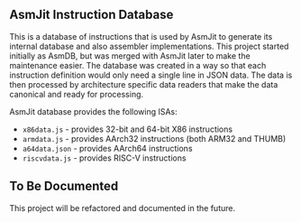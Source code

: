 AsmJit Instruction Database
---------------------------

This is a database of instructions that is used by AsmJit to generate its internal database and also assembler implementations. This project started initially as AsmDB, but was merged with AsmJit later to make the maintenance easier. The database was created in a way so that each instruction definition would only need a single line in JSON data. The data is then processed by architecture specific data readers that make the data canonical and ready for processing.

AsmJit database provides the following ISAs:

  * `x86data.js` - provides 32-bit and 64-bit X86 instructions
  * `armdata.js` - provides AArch32 instructions (both ARM32 and THUMB)
  * `a64data.json` - provides AArch64 instructions
  * `riscvdata.js` - provides RISC-V instructions

To Be Documented
----------------

This project will be refactored and documented in the future.
